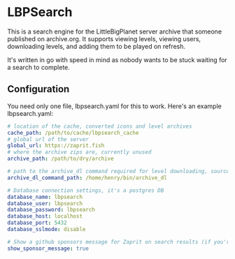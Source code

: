 # LBPSearch

This is a search engine for the LittleBigPlanet server archive that someone published on archive.org.
It supports viewing levels, viewing users, downloading levels, and adding them to be played on refresh.

It's written in go with speed in mind as nobody wants to be stuck waiting for a search to complete.

## Configuration

You need only one file, lbpsearch.yaml for this to work. Here's an example lbpsearch.yaml:

```yaml
# location of the cache, converted icons and level archives
cache_path: /path/to/cache/lbpsearch_cache
# global url of the server
global_url: https://zaprit.fish
# where the archive zips are, currently unused
archive_path: /path/to/dry/archive

# path to the archive_dl command required for level downloading, source can be found here https://github.com/Zaprit/lbp_archive_dl
archive_dl_command_path: /home/henry/bin/archive_dl

# Database connection settings, it's a postgres DB
database_name: lbpsearch
database_user: lbpsearch
database_password: lbpsearch
database_host: localhost
database_port: 5432
database_sslmode: disable

# Show a github sponsors message for Zaprit on search results (if you're self hosting you probably don't want this, idk)
show_sponsor_message: true
```
